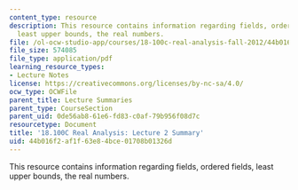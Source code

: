 ```yaml
---
content_type: resource
description: This resource contains information regarding fields, ordered fields,
  least upper bounds, the real numbers.
file: /ol-ocw-studio-app/courses/18-100c-real-analysis-fall-2012/44b016f2af1f63e84bce01708b01326d_MIT18_100CF12_l2sum.pdf
file_size: 574085
file_type: application/pdf
learning_resource_types:
- Lecture Notes
license: https://creativecommons.org/licenses/by-nc-sa/4.0/
ocw_type: OCWFile
parent_title: Lecture Summaries
parent_type: CourseSection
parent_uid: 0de56ab8-61e6-fd83-c0af-79b956f08d7c
resourcetype: Document
title: '18.100C Real Analysis: Lecture 2 Summary'
uid: 44b016f2-af1f-63e8-4bce-01708b01326d
---
```

This resource contains information regarding fields, ordered fields, least upper bounds, the real numbers.